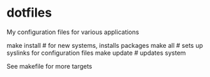 # dotfiles
My configuration files for various applications

  make install # for new systems, installs packages
  make all # sets up syslinks for configuration files
  make update # updates system
  
See makefile for more targets
